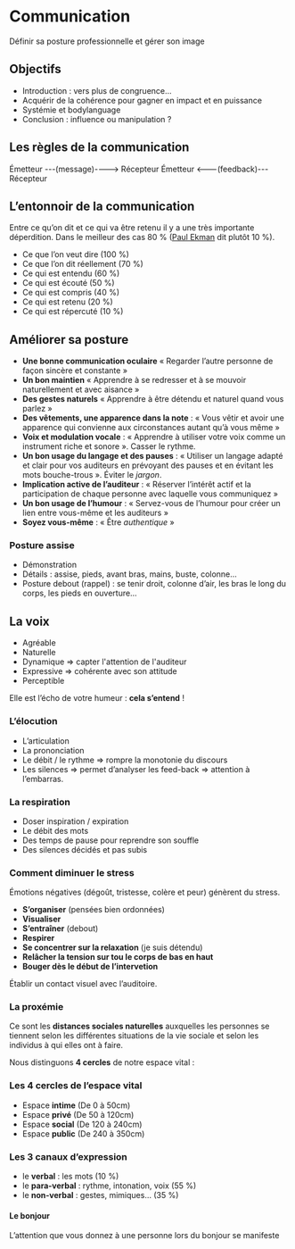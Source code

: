 # Communication

Définir sa posture professionnelle et gérer son image

## Objectifs 

- Introduction : vers plus de congruence...
- Acquérir de la cohérence pour gagner en impact et en puissance
- Systémie et bodylanguage
- Conclusion : influence ou manipulation ?

## Les règles de la communication

Émetteur ---(message)----> Récepteur
Émetteur <---(feedback)--- Récepteur

## L’entonnoir de la communication

Entre ce qu’on dit et ce qui va être retenu il y a une très importante déperdition. Dans le meilleur des cas 80 % ([Paul Ekman](http://fr.wikipedia.org/wiki/Paul_Ekman) dit plutôt 10 %).

- Ce que l’on veut dire (100 %)
- Ce que l’on dit réellement (70 %)
- Ce qui est entendu (60 %)
- Ce qui est écouté (50 %)
- Ce qui est compris (40 %)
- Ce qui est retenu (20 %)
- Ce qui est répercuté (10 %)

## Améliorer sa posture

- __Une bonne communication oculaire__ « Regarder l’autre personne de façon sincère et constante »
- __Un bon maintien__ « Apprendre à se redresser et à se mouvoir naturellement et avec aisance »
- __Des gestes naturels__ « Apprendre à être détendu et naturel quand vous parlez »
- __Des vêtements, une apparence dans la note__ : « Vous vêtir et avoir une apparence qui convienne aux circonstances autant qu’à vous même »
- __Voix et modulation vocale__ : « Apprendre à utiliser votre voix comme un instrument riche et sonore ». Casser le rythme.
- __Un bon usage du langage et des pauses__ : « Utiliser un langage adapté et clair pour vos auditeurs en prévoyant des pauses et en évitant les mots bouche-trous ». Éviter le _jargon_.
- __Implication active de l’auditeur__ : « Réserver  l’intérêt actif et la participation de chaque personne avec laquelle vous communiquez »
- __Un bon usage de l’humour__ : « Servez-vous de l’humour pour créer un lien entre vous-même et les auditeurs »
- __Soyez vous-même__ : « Être _authentique_ »

### Posture assise

- Démonstration
- Détails : assise, pieds, avant bras, mains, buste, colonne…
- Posture debout (rappel) : se tenir droit, colonne d’air, les bras le long du corps, les pieds en ouverture…

## La voix

- Agréable
- Naturelle
- Dynamique => capter l'attention de l'auditeur
- Expressive => cohérente avec son attitude
- Perceptible

Elle est l’écho de votre humeur : __cela s’entend__ !

### L’élocution

- L’articulation
- La prononciation
- Le débit / le rythme => rompre la monotonie du discours
- Les silences => permet d’analyser les feed-back ⇒ attention à l’embarras.

### La respiration

- Doser inspiration / expiration
- Le débit des mots
- Des temps de pause pour reprendre son souffle
- Des silences décidés et pas subis

### Comment diminuer le stress

Émotions négatives (dégoût, tristesse, colère et peur) génèrent du stress.  

- __S’organiser__ (pensées bien ordonnées)
- __Visualiser__
- __S’entraîner__ (debout)
- __Respirer__
- __Se concentrer sur la relaxation__ (je suis détendu)
- __Relâcher la tension sur tou le corps de bas en haut__
- __Bouger dès le début de l’intervetion__

Établir un contact visuel avec l’auditoire.

### La proxémie

Ce sont les __distances sociales naturelles__ auxquelles les personnes se tiennent selon les différentes situations de la vie sociale et selon les individus à qui elles ont à faire.

Nous distinguons __4 cercles__ de notre espace vital :

### Les 4 cercles de l’espace vital

- Espace __intime__ (De 0 à 50cm)
- Espace __privé__  (De 50 à 120cm)
- Espace __social__ (De 120 à 240cm)
- Espace __public__ (De 240 à 350cm)

### Les 3 canaux d’expression

- le __verbal__ : les mots (10 %)
- le __para-verbal__ : rythme, intonation, voix (55 %)
- le __non-verbal__ : gestes, mimiques… (35 %)


#### Le bonjour

L’attention que vous donnez à une personne lors du bonjour se manifeste 



